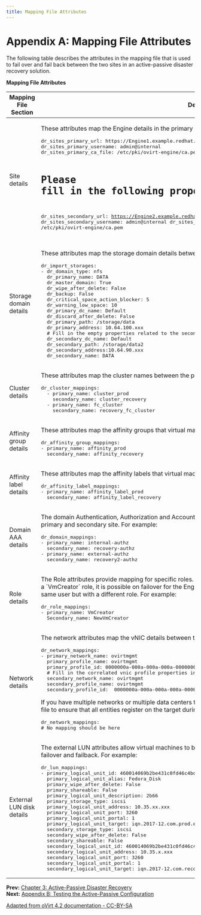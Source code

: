 ```yaml
---
title: Mapping File Attributes
---
```


# Appendix A: Mapping File Attributes

The following table describes the attributes in the mapping file that is used to fail over and fail back between the two sites in an active-passive disaster recovery solution.

**Mapping File Attributes**

<table>
<thead><tr><th>Mapping File Section</th><th>Description</th></tr></thead>
<tbody>

<tr>
<td>Site details</td>
<td>
<p>These attributes map the Engine details in the primary and secondary site. For example:</p>
<pre>dr_sites_primary_url: https://Engine1.example.redhat.com/ovirt-engine/api
dr_sites_primary_username: admin@internal
dr_sites_primary_ca_file: /etc/pki/ovirt-engine/ca.pem

# Please fill in the following properties for the secondary site:
dr_sites_secondary_url: https://Engine2.example.redhat.com/ovirt-engine/api
dr_sites_secondary_username: admin@internal
dr_sites_secondary_ca_file: /etc/pki/ovirt-engine/ca.pem
</pre>
</td>
</tr>

<tr>
<td>Storage domain details</td>
<td>
<p>These attributes map the storage domain details between the primary and secondary site. For example:</p>
<pre>dr_import_storages:
- dr_domain_type: nfs
  dr_primary_name: DATA
  dr_master_domain: True
  dr_wipe_after_delete: False
  dr_backup: False
  dr_critical_space_action_blocker: 5
  dr_warning_low_space: 10
  dr_primary_dc_name: Default
  dr_discard_after_delete: False
  dr_primary_path: /storage/data
  dr_primary_address: 10.64.100.xxx
  # Fill in the empty properties related to the secondary site
  dr_secondary_dc_name: Default
  dr_secondary_path: /storage/data2
  dr_secondary_address:10.64.90.xxx
  dr_secondary_name: DATA
</pre>
</td>
</tr>

<tr>
<td>Cluster details</td>
<td>
<p>These attributes map the cluster names between the primary and secondary site. For example:</p>
<pre>dr_cluster_mappings:
  - primary_name: cluster_prod
    secondary_name: cluster_recovery
  - primary_name: fc_cluster
    secondary_name: recovery_fc_cluster
</pre>
</td>
</tr>

<tr>
<td>Affinity group details</td>
<td>
<p>These attributes map the affinity groups that virtual machines belong to. For example:</p>
<pre>dr_affinity_group_mappings:
- primary_name: affinity_prod
  secondary_name: affinity_recovery
</pre>
</td>
</tr>

<tr>
<td>Affinity label details</td>
<td>
<p>These attributes map the affinity labels that virtual machines belong to. For example:</p>
<pre>dr_affinity_label_mappings:
- primary_name: affinity_label_prod
  secondary_name: affinity_label_recovery
</pre>
</td>
</tr>

<tr>
<td>Domain AAA details</td>
<td>
<p>The domain Authentication, Authorization and Accounting (AAA) attributes map authorization details between the primary and secondary site. For example:</p>
<pre>dr_domain_mappings:
- primary_name: internal-authz
  secondary_name: recovery-authz
- primary_name: external-authz
  secondary_name: recovery2-authz
</pre>
</td>
</tr>

<tr>
<td>Role details</td>
<td>
<p>The Role attributes provide mapping for specific roles. For example, if a virtual machine is registered with a user with a `VmCreator` role, it is possible on failover for the Engine to register a permission for that virtual machine with the same user but with a different role. For example:</p>
<pre>dr_role_mappings:
- primary_name: VmCreator
  Secondary_name: NewVmCreator
</pre>
</td>
</tr>

<tr>
<td>Network details</td>
<td>
<p>The network attributes map the vNIC details between the primary and secondary site. For example:</p>
<pre>dr_network_mappings:
- primary_network_name: ovirtmgmt
  primary_profile_name: ovirtmgmt
  primary_profile_id: 0000000a-000a-000a-000a-000000000398
  # Fill in the correlated vnic profile properties in the secondary site for profile 'ovirtmgmt'
  secondary_network_name: ovirtmgmt
  secondary_profile_name: ovirtmgmt
  secondary_profile_id:  0000000a-000a-000a-000a-000000000410
</pre>
<p>If you have multiple networks or multiple data centers then you must use an empty network mapping in the mapping file to ensure that all entities register on the target during failover. For example:</p>
<pre>dr_network_mappings:
# No mapping should be here
</pre>
</td>
</tr>

<tr>
<td>External LUN disk details</td>
<td>
<p>The external LUN attributes allow virtual machines to be registered with the appropriate external LUN disk after failover and failback. For example:</p>
<pre>dr_lun_mappings:
- primary_logical_unit_id: 460014069b2be431c0fd46c4bdce29b66
  primary_logical_unit_alias: Fedora_Disk
  primary_wipe_after_delete: False
  primary_shareable: False
  primary_logical_unit_description: 2b66
  primary_storage_type: iscsi
  primary_logical_unit_address: 10.35.xx.xxx
  primary_logical_unit_port: 3260
  primary_logical_unit_portal: 1
  primary_logical_unit_target: iqn.2017-12.com.prod.example:444
  secondary_storage_type: iscsi
  secondary_wipe_after_delete: False
  secondary_shareable: False
  secondary_logical_unit_id: 460014069b2be431c0fd46c4bdce29b66
  secondary_logical_unit_address: 10.35.x.xxx
  secondary_logical_unit_port: 3260
  secondary_logical_unit_portal: 1
  secondary_logical_unit_target: iqn.2017-12.com.recovery.example:444
</pre>
</td>
</tr>

</tbody>
</table>

**Prev:** [Chapter 3: Active-Passive Disaster Recovery](active_passive_overview)<br>
**Next:** [Appendix B: Testing the Active-Passive Configuration](testing_active_passive)

[Adapted from oVirt 4.2 documentation - CC-BY-SA](https://access.redhat.com/documentation/en-us/red_hat_virtualization/4.2/html/disaster_recovery_guide/mapping_file_attributes)
